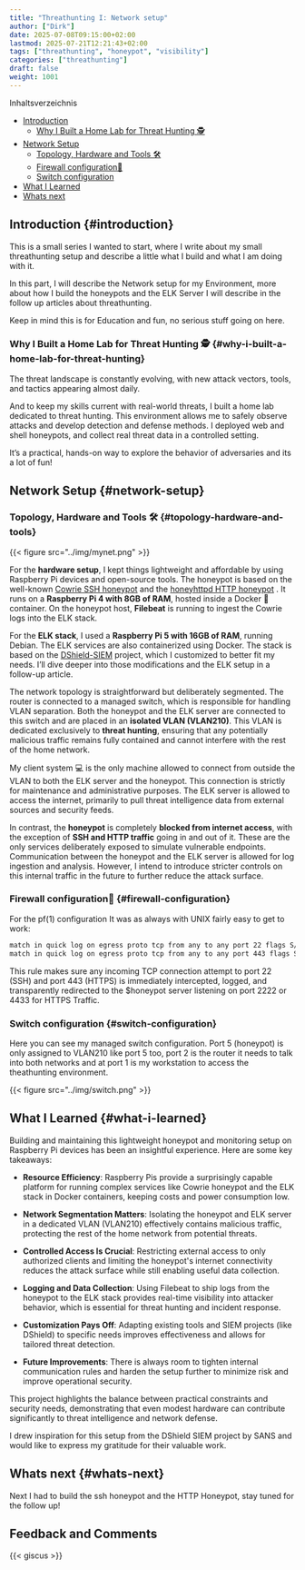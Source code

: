 ```yaml
---
title: "Threathunting I: Network setup"
author: ["Dirk"]
date: 2025-07-08T09:15:00+02:00
lastmod: 2025-07-21T12:21:43+02:00
tags: ["threathunting", "honeypot", "visibility"]
categories: ["threathunting"]
draft: false
weight: 1001
---
```


<div class="ox-hugo-toc toc">

<div class="heading">Inhaltsverzeichnis</div>

- [Introduction](#introduction)
    - [Why I Built a Home Lab for Threat Hunting  🕵](#why-i-built-a-home-lab-for-threat-hunting)
- [Network Setup](#network-setup)
    - [Topology, Hardware and Tools 🛠](#topology-hardware-and-tools)
    - [Firewall configuration🧱 ](#firewall-configuration)
    - [Switch configuration](#switch-configuration)
- [What I Learned](#what-i-learned)
- [Whats next](#whats-next)

</div>
<!--endtoc-->


## Introduction {#introduction}

This is a small series I wanted to start, where I write about my small
threathunting setup and describe a little what I build and what I am doing
with it.

In this part, I will describe the Network setup for my Environment, more about
how I build the honeypots and the ELK Server I will describe in the follow up
articles about threathunting.

Keep in mind this is for Education and fun, no serious stuff going on here.


### Why I Built a Home Lab for Threat Hunting  🕵 {#why-i-built-a-home-lab-for-threat-hunting}

The threat landscape is constantly evolving, with new attack vectors, tools,
and tactics appearing almost daily.

And to keep my skills current with real-world threats, I built a home lab dedicated
to threat hunting. This environment allows me to safely observe attacks and
develop detection and defense methods. I deployed web and shell honeypots,
and collect real threat data in a controlled setting.

It’s a practical, hands-on way to explore the behavior of adversaries and its a
lot of fun!


## Network Setup {#network-setup}


### Topology, Hardware and Tools 🛠 {#topology-hardware-and-tools}

{{< figure src="../img/mynet.png" >}}

For the ****hardware setup****, I kept things lightweight and affordable by using
Raspberry Pi devices and open-source tools. The honeypot is based on the
well-known [Cowrie SSH honeypot](https://docs.cowrie.org/en/latest/) and the [honeyhttpd HTTP honeypot](https://github.com/bocajspear1/honeyhttpd) .
It runs on a ****Raspberry Pi 4 with 8GB of RAM****, hosted inside a Docker 🐳
container. On the honeypot host, ****Filebeat**** is running to ingest the Cowrie
logs into the ELK stack.

For the ****ELK stack****, I used a ****Raspberry Pi 5 with 16GB of RAM****, running
Debian. The ELK services are also containerized using Docker. The stack is
based on the [DShield-SIEM](https://github.com/bruneaug/DShield-SIEM) project, which I customized to better fit
my needs. I’ll dive deeper into those modifications and the ELK setup in
a follow-up article.

The network topology is straightforward but deliberately segmented. The router
is connected to a managed switch, which is responsible for handling VLAN
separation. Both the honeypot and the ELK server are connected to this switch
and are placed in an ****isolated VLAN (VLAN210)****. This VLAN is dedicated
exclusively to ****threat hunting****, ensuring that any potentially malicious
traffic remains fully contained and cannot interfere with the rest of the
home network.

My client system 💻 is the only machine allowed to connect from outside the
VLAN to both the ELK server and the honeypot. This connection is strictly
for maintenance and administrative purposes. The ELK server is allowed to
access the internet, primarily to pull threat intelligence data from
external sources and security feeds.

In contrast, the ****honeypot**** is completely ****blocked from internet access****,
with the exception of ****SSH and HTTP traffic**** going in and out of it. These
are the only services deliberately exposed to simulate vulnerable endpoints.
Communication between the honeypot and the ELK server is allowed for log
ingestion and analysis. However, I intend to introduce stricter controls on
this internal traffic in the future to further reduce the attack surface.


### Firewall configuration🧱  {#firewall-configuration}

For the pf(1) configuration It was as always with UNIX fairly easy to get to work:

```sh
match in quick log on egress proto tcp from any to any port 22 flags S/SA rdr-to $honeypot port 2222
match in quick log on egress proto tcp from any to any port 443 flags S/SA rdr-to $honeypot port 4433
```

This rule makes sure any incoming TCP connection attempt to port 22 (SSH) and
port 443 (HTTPS) is immediately intercepted, logged, and transparently
redirected to the $honeypot server listening on port 2222 or 4433 for HTTPS Traffic.


### Switch configuration {#switch-configuration}


Here you can see my managed switch configuration. Port 5 (honeypot) is only
assigned to VLAN210 like port 5 too, port 2 is the router it needs to talk
into both networks and at port 1 is my workstation to access the theathunting
environment.

{{< figure src="../img/switch.png" >}}


## What I Learned {#what-i-learned}

Building and maintaining this lightweight honeypot and monitoring setup on
Raspberry Pi devices has been an insightful experience. Here are some key takeaways:

-   ****Resource Efficiency****: Raspberry Pis provide a surprisingly capable
    platform for running complex services like Cowrie honeypot and the ELK stack
    in Docker containers, keeping costs and power consumption low.

-   ****Network Segmentation Matters****: Isolating the honeypot and ELK server in a
    dedicated VLAN (VLAN210) effectively contains malicious traffic, protecting
    the rest of the home network from potential threats.

-   ****Controlled Access Is Crucial****: Restricting external access to only
    authorized    clients and limiting the honeypot's internet connectivity
    reduces the attack surface while still enabling useful data collection.

-   ****Logging and Data Collection****: Using Filebeat to ship logs from the
    honeypot to the ELK stack provides real-time visibility into attacker
    behavior, which is essential for threat hunting and incident response.

-   ****Customization Pays Off****: Adapting existing tools and SIEM projects
    (like DShield) to specific needs improves effectiveness and allows for
    tailored threat detection.

-   ****Future Improvements****: There is always room to tighten internal
    communication rules and harden the setup further to minimize risk and
    improve operational security.

This project highlights the balance between practical constraints and security
needs, demonstrating that even modest hardware can contribute significantly
to threat intelligence and network defense.

I drew inspiration for this setup from the DShield SIEM project by SANS and
would like to express my gratitude for their valuable work.


## Whats next {#whats-next}

Next I had to build the ssh honeypot and the HTTP Honeypot, stay tuned for the
follow up!

## Feedback and Comments
{{< giscus >}}

